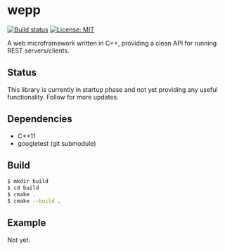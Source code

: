 # wepp
[![Build status](https://ci.appveyor.com/api/projects/status/ku6wlu3qn3rcplug/branch/master?svg=true)](https://ci.appveyor.com/project/jimmiebergmann/wepp/branch/master)  [![License: MIT](https://img.shields.io/badge/License-MIT-brightgreen.svg)](https://opensource.org/licenses/MIT)

A web microframework written in C++, providing a clean API for running REST servers/clients.

## Status
This library is currently in startup phase and not yet providing any useful functionality.
Follow for more updates.

## Dependencies
* C++11
* googletest (git submodule)

## Build
```sh
$ mkdir build
$ cd build
$ cmake .
$ cmake --build .
```

## Example
Not yet.

